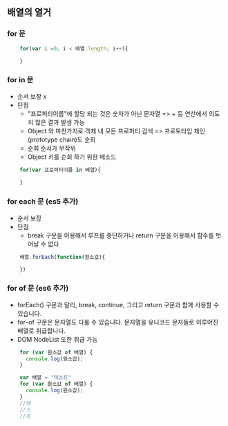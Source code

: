 ## 배열의 열거
### for 문
```javascript
    for(var i =0; i < 배열.length; i++){

    }
```
### for in 문
* 순서 보장 x
* 단점
    - "프로퍼티이름"에 할당 되는 것은 숫자가 아닌 문자열 => + 등 연산에서 의도치 않은 결과 발생 가능
    - Object 와 마찬가지로 객체 내 모든 프로퍼티 검색 => 프로토타입 체인(prototype chain)도 순회
    - 순회 순서가 무작위
    - Object 키를 순회 하기 위한 메소드
```javascript
    for(var 프로퍼티이름 in 배열){
        
    }
```

### for each 문 (es5 추가)
* 순서 보장
*  단점 
    - break 구문을 이용해서 루프를 중단하거나 return 구문을 이용해서 함수를 벗어날 수 없다
```javascript
    배열.forEach(function(원소값){

    })
```

### for of 문 (es6 추가)
* forEach() 구문과 달리, break, continue, 그리고 return 구문과 함께 사용할 수 있습니다.
*  for–of 구문은 문자열도 다룰 수 있습니다. 문자열을 유니코드 문자들로 이루어진 배열로 취급합니다.
*  DOM NodeList 또한 취급 가능
```javascript
    for (var 원소값 of 배열) {
      console.log(원소값);
    }
```

```javascript
    var 배열 = "테스트"
    for (var 원소값 of 배열) {
      console.log(원소값);
    }
    //테
    //스
    //트
```